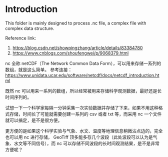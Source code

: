 # Introduction
This folder is mainly designed to process .nc file, a complex file with complex data structure.

Reference link:
1. https://blog.csdn.net/showpingzhang/article/details/83384780
2. https://www.cnblogs.com/shoufengwei/p/9068379.html

nc 全称 netCDF（The Network Common Data Form），可以用来存储一系列的数组，就是这么简单。
参考连接：https://www.unidata.ucar.edu/software/netcdf/docs/netcdf_introduction.html

既然 nc 可以用来一系列的数组，所以经常被用来存储科学观测数据，最好还是长时间序列的。

试想一下一个科学家每隔一分钟采集一次实验数据并存储了下来，如果不用这种格式存储，时间长了可能就需要创建一系列的 csv 或者 txt 等，而采用 nc 一个文件就可以搞定，是不是很方便。

更方便的是如果这个科学实验与气象、水文、温度等地理信息稍微沾点边的，完全也可以用 nc 进行存储， GeoTiff 顶多能多存几个波段（此处波段可以认为是气象、水文等不同信号），而 nc 可以存储不同波段的长时间观测结果，是不是非常方便呢？
